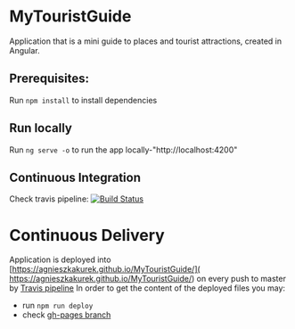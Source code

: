 # MyTouristGuide
Application that is a mini guide to places and tourist attractions, created in Angular.

## Prerequisites:
Run `npm install` to install dependencies

## Run locally
Run `ng serve -o` to run the app locally-"http://localhost:4200"

## Continuous Integration
Check travis pipeline:
[![Build Status](https://travis-ci.com/AgnieszkaKurek/MyTouristGuide.svg?branch=master)](https://travis-ci.org/AgnieszkaKurek/MyTouristGuide)

# Continuous Delivery
Application is deployed into [https://agnieszkakurek.github.io/MyTouristGuide/]( https://agnieszkakurek.github.io/MyTouristGuide/) on every push to master by [Travis pipeline](https://travis-ci.org/AgnieszkaKurek/MyTouristGuide)
In order to get the content of the deployed files you may:
* run `npm run deploy`
* check [gh-pages branch](https://agnieszkakurek.github.io/MyTouristGuide//tree/gh-pages)

